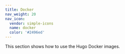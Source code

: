 ```yaml
---
title: Docker
nav_weight: 20
nav_icon:
  vendor: simple-icons
  name: docker
  color: '#2496ed'
---
```


This section shows how to use the Hugo Docker images.
